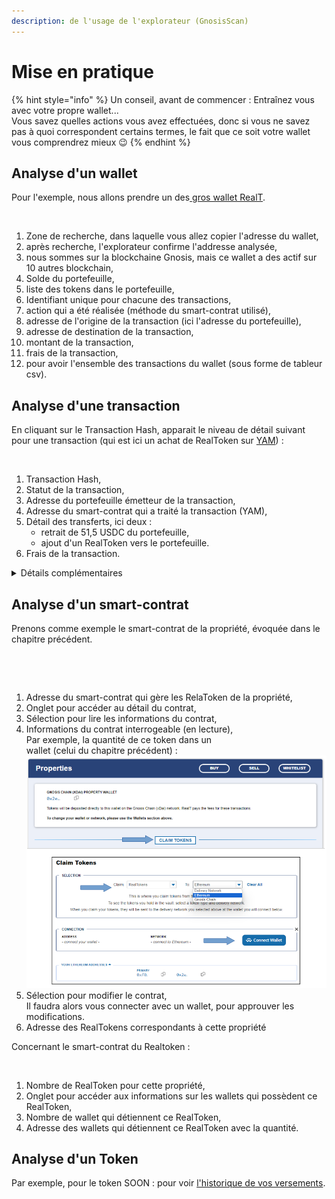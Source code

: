 ```yaml
---
description: de l'usage de l'explorateur (GnosisScan)
---
```


# Mise en pratique

{% hint style="info" %}
Un conseil, avant de commencer : Entraînez vous avec votre propre wallet...\
Vous savez quelles actions vous avez effectuées, donc si vous ne savez pas à quoi correspondent certains termes, le fait que ce soit votre wallet vous comprendrez mieux :wink:
{% endhint %}

## Analyse d'un wallet

Pour l'exemple, nous allons prendre un des[ gros wallet RealT](../../la-communaute-realt/analyse-des-investisseurs.md).

<figure><img src="../../.gitbook/assets/image (91).png" alt=""><figcaption></figcaption></figure>

1. Zone de recherche, dans laquelle vous allez copier l'adresse du wallet,
2. après recherche, l'explorateur confirme l'addresse analysée,
3. nous sommes sur la blockchaine Gnosis, mais ce wallet a des actif sur 10 autres blockchain,
4. Solde du portefeuille,
5. liste des tokens dans le portefeuille,
6. Identifiant unique pour chacune des transactions,
7. action qui a été réalisée (méthode du smart-contrat utilisé),
8. adresse de l'origine de la transaction (ici l'adresse du portefeuille),
9. adresse de destination de la transaction,
10. montant de la transaction,
11. frais de la transaction,
12. pour avoir l'ensemble des transactions du wallet (sous forme de tableur csv).

## Analyse d'une transaction

En cliquant sur le Transaction Hash, apparait le niveau de détail suivant pour une transaction (qui est ici un achat de RealToken sur  [YAM](../dex-swap/yam.md)) :&#x20;

<figure><img src="../../.gitbook/assets/image (58).png" alt=""><figcaption></figcaption></figure>

1. Transaction Hash,
2. Statut de la transaction,
3. Adresse du portefeuille émetteur de la transaction,
4. Adresse du smart-contrat qui a traité la transaction (YAM),
5. Détail des transferts, ici deux :&#x20;
   * retrait de 51,5 USDC du portefeuille,
   * ajout d'un RealToken vers le portefeuille.
6. Frais de la transaction.

<details>

<summary>Détails complémentaires </summary>

![](<../../.gitbook/assets/image (56).png>)

1. Accessible en ouvrant la flèche en bas de la page,
2. Fonction (Méthode) invoquée, lors de la transaction, sur le smart-contrat (YAM : BuywithPermit)
3. Données d'entrée vers le smart-contrat, en format décodé
4. ID de l'offre YAM,
5. Montant en USDC du RealToken (à multiplier par 10^6, pour l'obtenir en décimal)
6. Quantité de RealToken acheté (à multiplier par 10^18 pour l'obtenir en décimal)

</details>

## Analyse d'un smart-contrat

Prenons comme exemple le smart-contrat de la propriété, évoquée dans le chapitre précédent.

<figure><img src="../../.gitbook/assets/image (69).png" alt=""><figcaption></figcaption></figure>

<figure><img src="../../.gitbook/assets/image (16).png" alt=""><figcaption></figcaption></figure>

1. Adresse du smart-contrat qui gère les RelaToken de la propriété,
2. Onglet pour accéder au détail du contrat,
3. Sélection pour lire les informations du contrat,
4. Informations du contrat interrogeable (en lecture),\
   Par exemple, la quantité de ce token dans un\
   &#x20;wallet (celui du chapitre précédent) : \
   ![](<../../.gitbook/assets/image (4) (1).png>)
5. Sélection pour modifier le contrat,\
   Il faudra alors vous connecter avec un wallet, pour approuver les modifications.
6. Adresse des RealTokens correspondants à cette propriété

Concernant le smart-contrat du Realtoken :&#x20;

<figure><img src="../../.gitbook/assets/image (3) (2).png" alt=""><figcaption></figcaption></figure>

1. Nombre de RealToken pour cette propriété,
2. Onglet pour accéder aux informations sur les wallets qui possèdent ce RealToken,
3. Nombre de wallet qui détiennent ce RealToken,
4. Adresse des wallets qui détiennent ce RealToken avec la quantité.

## Analyse d'un Token

Par exemple, pour le token SOON : pour voir [l'historique de vos versements](../../site-realt/reg-soon/historique-de-vos-soon.md).
